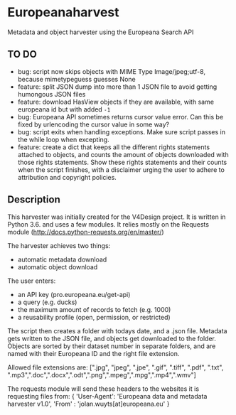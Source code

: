 # Europeanaharvest
Metadata and object harvester using the Europeana Search API

## TO DO
- bug: script now skips objects with MIME Type Image/jpeg;utf-8, because mimetypeguess guesses None
- feature: split JSON dump into more than 1 JSON file to avoid getting humongous JSON files
- feature: download HasView objects if they are available, with same europeana id but with added `-1`
- bug: Europeana API sometimes returns cursor value error. Can this be fixed by urlencoding the cursor value in some way?
- bug: script exits when handling exceptions. Make sure script passes in the while loop when excepting.
- feature: create a dict that keeps all the different rights statements attached to objects, and counts the amount of objects downloaded with those rights statements. Show these rights statements and their counts when the script finishes, with a disclaimer urging the user to adhere to attribution and copyright policies. 

## Description
This harvester was initially created for the V4Design project. It is written in Python 3.6. and uses a few modules. It relies mostly on the Requests module (http://docs.python-requests.org/en/master/)

The harvester achieves two things:

- automatic metadata download
- automatic object download

The user enters:
- an API key (pro.europeana.eu/get-api)
- a query (e.g. ducks)
- the maximum amount of records to fetch (e.g. 1000)
- a reusability profile (open, permission, or restricted)

The script then creates a folder with todays date, and a .json file. Metadata gets written to the JSON file, and objects get downloaded to the folder. Objects are sorted by their dataset number in separate folders, and are named with their Europeana ID and the right file extension. 

Allowed file extensions are: [".jpg", "jpeg", ".jpe", ".gif", ".tiff", ".pdf", ".txt", ".mp3",".doc",".docx",".odt",".png",".mpeg",".mpg",".mp4",".wmv"]

The requests module will send these headers to the websites it is requesting files from: 
{
'User-Agent': 'Europeana data and metadata harvester v1.0',
'From' : 'jolan.wuyts[at]europeana.eu'
}
